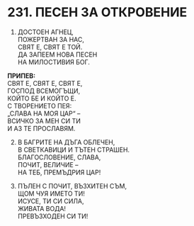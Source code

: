 # 231. ПЕСЕН ЗА ОТКРОВЕНИЕ  
  
1. ДОСТОЕН АГНЕЦ,  
ПОЖЕРТВАН ЗА НАС,  
СВЯТ Е, СВЯТ Е ТОЙ.  
ДА ЗАПЕЕМ НОВА ПЕСЕН  
НА МИЛОСТИВИЯ БОГ.  

**ПРИПЕВ:**  
СВЯТ Е, СВЯТ Е, СВЯТ Е,  
ГОСПОД ВСЕМОГЪЩИ,  
КОЙТО БЕ И КОЙТО Е.  
С ТВОРЕНИЕТО ПЕЯ:  
„СЛАВА НА МОЯ ЦАР“ –  
ВСИЧКО ЗА МЕН СИ ТИ  
И АЗ ТЕ ПРОСЛАВЯМ.  

2. В БАГРИТЕ НА ДЪГА ОБЛЕЧЕН,  
В СВЕТКАВИЦИ И ТЪТЕН СТРАШЕН.  
БЛАГОСЛОВЕНИЕ, СЛАВА,  
ПОЧИТ, ВЕЛИЧИЕ –  
НА ТЕБ, ПРЕМЪДРИЯ ЦАР!  

3. ПЪЛЕН С ПОЧИТ, ВЪЗХИТЕН СЪМ,  
ЩОМ ЧУЯ ИМЕТО ТИ!  
ИСУСЕ, ТИ СИ СИЛА,  
ЖИВАТА ВОДА!  
ПРЕВЪЗХОДЕН СИ ТИ!

